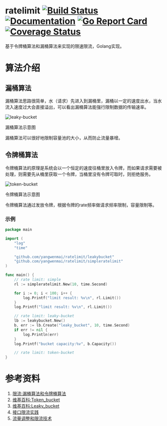 # ratelimit [![Build Status](https://travis-ci.org/yangwenmai/ratelimit.png?branch=master)](https://travis-ci.org/yangwenmai/ratelimit) [![Documentation](https://godoc.org/github.com/yangwenmai/ratelimit?status.svg)](http://godoc.org/github.com/yangwenmai/ratelimit) [![Go Report Card](https://goreportcard.com/badge/github.com/yangwenmai/ratelimit)](https://goreportcard.com/report/github.com/yangwenmai/ratelimit) [![Coverage Status](https://coveralls.io/repos/github/yangwenmai/ratelimit/badge.svg?branch=master)](https://coveralls.io/github/yangwenmai/ratelimit?branch=master)

基于令牌桶算法和漏桶算法来实现的限速限流，Golang实现。

# 算法介绍

## 漏桶算法

漏桶算法思路很简单，水（请求）先进入到漏桶里，漏桶以一定的速度出水，当水流入速度过大会直接溢出，可以看出漏桶算法能强行限制数据的传输速率。

![leaky-bucket](https://github.com/yangwenmai/ratelimit/blob/master/doc/leaky-bucket.png)

漏桶算法示意图

漏桶算法可以很好地限制容量池的大小，从而防止流量暴增。

## 令牌桶算法

令牌桶算法的原理是系统会以一个恒定的速度往桶里放入令牌，而如果请求需要被处理，则需要先从桶里获取一个令牌，当桶里没有令牌可取时，则拒绝服务。

![token-bucket](https://github.com/yangwenmai/ratelimit/blob/master/doc/token-bucket.jpg)

令牌桶算法示意图

令牌桶算法通过发放令牌，根据令牌的rate频率做请求频率限制，容量限制等。

### 示例

```go
package main

import (
	"log"
	"time"

	"github.com/yangwenmai/ratelimit/leakybucket"
	"github.com/yangwenmai/ratelimit/simpleratelimit"
)

func main() {
    // rate limit: simple
	rl := simpleratelimit.New(10, time.Second)

	for i := 0; i < 100; i++ {
		log.Printf("limit result: %v\n", rl.Limit())
	}
	log.Printf("limit result: %v\n", rl.Limit())

    // rate limit: leaky-bucket
	lb := leakybucket.New()
	b, err := lb.Create("leaky_bucket", 10, time.Second)
	if err != nil {
		log.Println(err)
	}
	log.Printf("bucket capacity:%v", b.Capacity())

    // rate limit: token-bucket
}
```

# 参考资料

1. [限流:漏桶算法和令牌桶算法](http://maiyang.github.io/技术/算法/2017/05/28/rate-limit-algorithm)
2. [维基百科:Token_bucket](https://en.wikipedia.org/wiki/Token_bucket)
3. [维基百科:Leaky_bucket](https://en.wikipedia.org/wiki/Leaky_bucket)
4. [接口限流实践](http://www.cnblogs.com/LBSer/p/4083131.html)
5. [流量调整和限流技术](http://colobu.com/2014/11/13/rate-limiting/)
